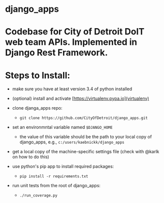 # django_apps

# Codebase for City of Detroit DoIT web team APIs.  Implemented in Django Rest Framework.

# Steps to Install:

  * make sure you have at least version 3.4 of python installed

  * (optional) install and activate [https://virtualenv.pypa.io](virtualenv)

  * clone djanga_apps repo:

    - `git clone https://github.com/CityOfDetroit/django_apps.git`

  * set an environmntal variable named `$DJANGO_HOME`

    - the value of this variable should be the path to your local copy of django_apps, e.g., `c:/users/kaebnickk/django_apps`

  * get a local copy of the machine-specific settings file (check with @karlk on how to do this)

  * use python's pip app to install required packages:

    - `pip install -r requirements.txt`

  * run unit tests from the root of django_apps:

    - `./run_coverage.py`
